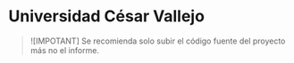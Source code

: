 # Universidad César Vallejo

> ![IMPOTANT]
> Se recomienda solo subir el código fuente del proyecto más no el informe.
